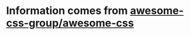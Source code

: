 # Information comes from [awesome-css-group/awesome-css](https://github.com/awesome-css-group/awesome-css)

